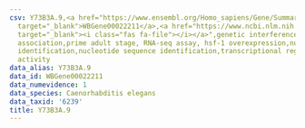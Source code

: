 ```yaml
---
csv: Y73B3A.9,<a href="https://www.ensembl.org/Homo_sapiens/Gene/Summary?db=core;g=WBGene00022211"
  target="_blank">WBGene00022211</a>,<a href="https://www.ncbi.nlm.nih.gov/pubmed/30894454"
  target="_blank"><i class="fas fa-file"></i></a>",genetic interference,functional
  association,prime adult stage, RNA-seq assay, hsf-1 overexpression,nucleotide sequence
  identification,nucleotide sequence identification,transcriptional regulation,down-regulates
  activity
data_alias: Y73B3A.9
data_id: WBGene00022211
data_numevidence: 1
data_species: Caenorhabditis elegans
data_taxid: '6239'
title: Y73B3A.9
---
```

